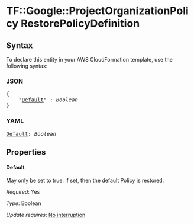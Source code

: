 # TF::Google::ProjectOrganizationPolicy RestorePolicyDefinition

## Syntax

To declare this entity in your AWS CloudFormation template, use the following syntax:

### JSON

<pre>
{
    "<a href="#default" title="Default">Default</a>" : <i>Boolean</i>
}
</pre>

### YAML

<pre>
<a href="#default" title="Default">Default</a>: <i>Boolean</i>
</pre>

## Properties

#### Default

May only be set to true. If set, then the default Policy is restored.

_Required_: Yes

_Type_: Boolean

_Update requires_: [No interruption](https://docs.aws.amazon.com/AWSCloudFormation/latest/UserGuide/using-cfn-updating-stacks-update-behaviors.html#update-no-interrupt)

